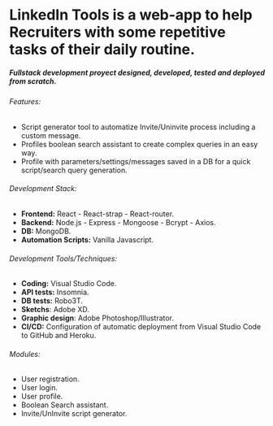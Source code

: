 # LinkedIn Tools is a web-app to help Recruiters with some repetitive tasks of their daily routine.

##### Fullstack development proyect designed, developed, tested and deployed from scratch.

###### Features:

- Script generator tool to automatize Invite/Uninvite process including a custom message.
- Profiles boolean search assistant to create complex queries in an easy way.
- Profile with parameters/settings/messages saved in a DB for a quick script/search query generation.

###### Development Stack:

- **Frontend:** React - React-strap - React-router.
- **Backend:** Node.js - Express - Mongoose - Bcrypt - Axios.
- **DB:** MongoDB.
- **Automation Scripts:** Vanilla Javascript.

###### Development Tools/Techniques:

- **Coding:** Visual Studio Code.
- **API tests:** Insomnia.
- **DB tests:** Robo3T.
- **Sketchs**: Adobe XD.
- **Graphic design**: Adobe Photoshop/Illustrator.
- **CI/CD:** Configuration of automatic deployment from Visual Studio Code to GitHub and Heroku.

###### Modules:

- User registration.
- User login.
- User profile.
- Boolean Search assistant.
- Invite/UnInvite script generator.
